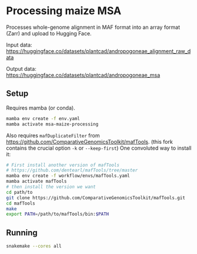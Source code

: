 # Processing maize MSA

Processes whole-genome alignment in MAF format into an array format (Zarr) and upload to Hugging Face.

Input data: https://huggingface.co/datasets/plantcad/andropogoneae_alignment_raw_data

Output data: https://huggingface.co/datasets/plantcad/andropogoneae_msa

## Setup

Requires mamba (or conda).

```bash
mamba env create -f env.yaml
mamba activate msa-maize-processing
```

Also requires `mafDuplicateFilter` from https://github.com/ComparativeGenomicsToolkit/mafTools.
(this fork contains the crucial option `-k` or `--keep-first`)
One convoluted way to install it:
```bash
# First install another version of mafTools
# https://github.com/dentearl/mafTools/tree/master
mamba env create -f workflow/envs/mafTools.yaml
mamba activate mafTools
# then install the version we want
cd path/to
git clone https://github.com/ComparativeGenomicsToolkit/mafTools.git
cd mafTools
make
export PATH=/path/to/mafTools/bin:$PATH
```

## Running

```bash
snakemake --cores all
```
